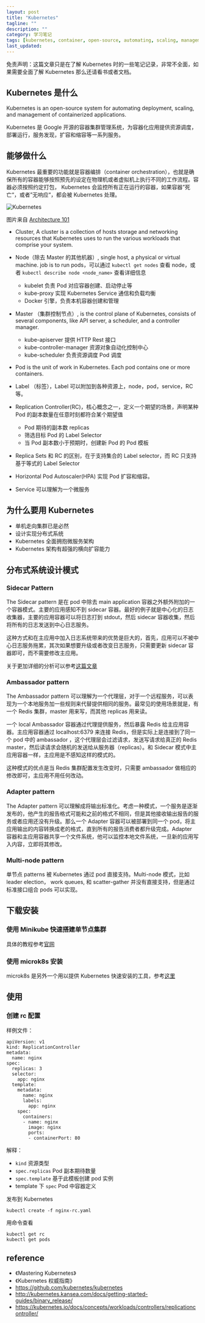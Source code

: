 ```yaml
---
layout: post
title: "Kubernetes"
tagline: ""
description: ""
category: 学习笔记
tags: [kubernetes, container, open-source, automating, scaling, management, docker, ]
last_updated:
---
```


免责声明：这篇文章只是在了解 Kubernetes 时的一些笔记记录，非常不全面，如果需要全面了解 Kubernetes 那么还请看书或者文档。

## Kubernetes 是什么
Kubernetes is an open-source system for automating deployment, scaling, and management of containerized applications.

Kubernetes 是 Google 开源的容器集群管理系统，为容器化应用提供资源调度，部署运行，服务发现，扩容和缩容等一系列服务。

## 能够做什么
Kubernetes 最重要的功能就是容器编排（container orchestration），也就是确保所有的容器能够按照预先的设定在物理机或者虚拟机上执行不同的工作流程。容器必须按照约定打包， Kubernetes 会监控所有正在运行的容器，如果容器”死亡“，或者”无响应“，都会被 Kubernetes 处理。

![Kubernetes](/assets/kubertes.png)

图片来自 [Architecture 101](https://www.aquasec.com/wiki/display/containers/Kubernetes+Architecture+101)

- Cluster, A cluster is a collection of hosts storage and networking resources that Kubernetes uses to run the various workloads that comprise your system.
- Node（除去 Master 的其他机器）, single host, a physical or virtual machine. job is to run pods，可以通过 `kubectl get nodes` 查看 node，或者 `kubectl describe node <node_name>` 查看详细信息

    - kubelet 负责 Pod 对应容器创建、启动停止等
    - kube-proxy 实现 Kubernetes Service 通信和负载均衡
    - Docker 引擎，负责本机容器创建和管理

- Master （集群控制节点）, is the control plane of Kubernetes, consists of several components, like API server, a scheduler, and a controller manager.

    - kube-apiserver 提供 HTTP Rest 接口
    - kube-controller-manager 资源对象自动化控制中心
    - kube-scheduler 负责资源调度 Pod 调度

- Pod is the unit of work in Kubernetes. Each pod contains one or more containers.
- Label （标签），Label 可以附加到各种资源上，node，pod，service，RC 等。
- Replication Controller(RC)，核心概念之一，定义一个期望的场景，声明某种 Pod 的副本数量在任意时刻都符合某个期望值

    - Pod 期待的副本数 replicas
    - 筛选目标 Pod 的 Label Selector
    - 当 Pod 副本数小于预期时，创建新 Pod 的 Pod 模板

- Replica Sets 和 RC 的区别，在于支持集合的 Label selector，而 RC 只支持基于等式的 Label Selector
- Horizontal Pod Autoscaler(HPA) 实现 Pod 扩容和缩容。
- Service 可以理解为一个微服务

## 为什么要用 Kubernetes

- 单机走向集群已是必然
- 设计实现分布式系统
- Kubernetes 全面拥抱微服务架构
- Kubernetes 架构有超强的横向扩容能力

## 分布式系统设计模式

### Sidecar Pattern
The Sidecar pattern 是在 pod 中除去 main application 容器之外额外附加的一个容器模式。主要的应用感知不到 sidecar 容器。最好的例子就是中心化的日志收集器，主要的应用容器可以将日志打到 stdout，然后 sidecar 容器收集，然后将所有的日志发送到中心日志服务。

这种方式和在主应用中加入日志系统带来的优势是巨大的，首先，应用可以不被中心日志服务拖累，其次如果想要升级或者改变日志服务，只需要更新 sidecar 容器即可，而不需要修改主应用。

关于更加详细的分析可以参考[这篇文章](https://www.jianshu.com/p/f16498d06c20)

### Ambassador pattern
The Ambassador pattern 可以理解为一个代理层，对于一个远程服务，可以表现为一个本地服务加一些规则来代替提供相同的服务。最常见的使用场景就是，有一个 Redis 集群，master 用来写，而其他 replicas 用来读。

一个 local Ambassador 容器通过代理提供服务，然后暴露 Redis 给主应用容器。主应用容器通过 localhost:6379 来连接 Redis，但是实际上是连接到了同一个 pod 中的 ambassador ，这个代理层会过滤请求，发送写请求给真正的 Redis master，然后读请求会随机的发送给从服务器（replicas）。和 Sidecar 模式中主应用容器一样，主应用是不感知这样的模式的。

这种模式的优点是当 Redis 集群配置发生改变时，只需要 ambassador 做相应的修改即可，主应用不用任何改动。

### Adapter pattern
The Adapter pattern 可以理解成将输出标准化。考虑一种模式，一个服务是逐渐发布的，他产生的报告格式可能和之前的格式不相同，但是其他接收输出报告的服务或者应用还没有升级。那么一个 Adapter 容器可以被部署到同一个 pod，将主应用输出的内容转换成老的格式，直到所有的报告消费者都升级完成。Adapter 容器和主应用容器共享一个文件系统，他可以监控本地文件系统，一旦新的应用写入内容，立即将其修改。

### Multi-node pattern
单节点 patterns 被 Kubernetes 通过 pod 直接支持。Multi-node 模式，比如 leader election， work queues, 和 scatter-gather 并没有直接支持，但是通过标准接口组合 pods 可以实现。


## 下载安装

### 使用 Minikube 快速搭建单节点集群
具体的教程参考[官网](https://github.com/kubernetes/minikube)

### 使用 microk8s 安装
microk8s 是另外一个用以提供 Kubernetes 快速安装的工具，参考[这里](/post/2018/10/microk8s.html)

## 使用

### 创建 rc 配置
样例文件：

    apiVersion: v1
    kind: ReplicationController
    metadata:
      name: nginx
    spec:
      replicas: 3
      selector:
        app: nginx
      template:
        metadata:
          name: nginx
          labels:
            app: nginx
        spec:
          containers:
          - name: nginx
            image: nginx
            ports:
            - containerPort: 80

解释：

- `kind` 资源类型
- `spec.replicas` Pod 副本期待数量
- `spec.template` 基于此模板创建 pod 实例
- template 下 `spec` Pod 中容器定义

发布到 Kubernetes

    kubectl create -f nginx-rc.yaml

用命令查看

    kubectl get rc
    kubectl get pods

## reference

- 《Mastering Kubernetes》
- 《Kubernetes 权威指南》
- <https://github.com/kubernetes/kubernetes>
- <http://kubernetes.kansea.com/docs/getting-started-guides/binary_release/>
- <https://kubernetes.io/docs/concepts/workloads/controllers/replicationcontroller/>
